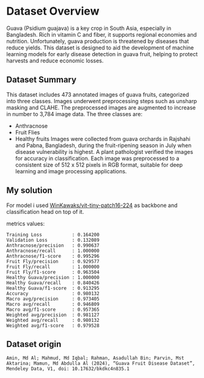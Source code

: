 # Dataset Overview
Guava (Psidium guajava) is a key crop in South Asia, especially in Bangladesh. Rich in vitamin C and fiber, it supports regional economies and nutrition. Unfortunately, guava production is threatened by diseases that reduce yields. This dataset is designed to aid the development of machine learning models for early disease detection in guava fruit, helping to protect harvests and reduce economic losses.

## Dataset Summary
This dataset includes 473 annotated images of guava fruits, categorized into three classes. Images underwent preprocessing steps such as unsharp masking and CLAHE. The preprocessed images are augmented to increase in number to 3,784 image data. The three classes are:

- Anthracnose
- Fruit Flies
- Healthy fruits
Images were collected from guava orchards in Rajshahi and Pabna, Bangladesh, during the fruit-ripening season in July when disease vulnerability is highest. A plant pathologist verified the images for accuracy in classification. Each image was preprocessed to a consistent size of 512 x 512 pixels in RGB format, suitable for deep learning and image processing applications.

## My solution
For model i used [WinKawaks/vit-tiny-patch16-224](https://huggingface.co/WinKawaks/vit-tiny-patch16-224) as backbone and classification head on top of it.

metrics values:
```
Training Loss           : 0.164200
Validation Loss         : 0.132089
Anthracnose/precision   : 0.990637
Anthracnose/recall      : 1.000000
Anthracnose/f1-score    : 0.995296
Fruit Fly/precision     : 0.929577
Fruit Fly/recall        : 1.000000
Fruit Fly/f1-score      : 0.963504
Healthy Guava/precision : 1.000000
Healthy Guava/recall    : 0.840426
Healthy Guava/f1-score  : 0.913295
Accuracy                : 0.980132
Macro avg/precision     : 0.973405
Macro avg/recall        : 0.946809
Macro avg/f1-score      : 0.957365
Weighted avg/precision  : 0.981127
Weighted avg/recall     : 0.980132
Weighted avg/f1-score   : 0.979528
```

## Dataset origin
```
Amin, Md Al; Mahmud, Md Iqbal; Rahman, Asadullah Bin; Parvin, Mst Aktarina; Mamun, Md Abdulla Al (2024), “Guava Fruit Disease Dataset”, Mendeley Data, V1, doi: 10.17632/bkdkc4n835.1
```
